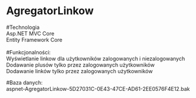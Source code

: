 # AgregatorLinkow
#Technologia<br/>
Asp.NET MVC Core <br/>
Entity Framework Core<br/>
<br/>
#Funkcjonalności:<br/>
Wyświetlanie linkow dla użytkowników zalogowanych i niezalogowanych<br/>
Dodawanie plusów tylko przez zalogowanych użytkowników<br/>
Dodawanie linków tylko przez zalogowanych użytkowników<br/>

#Baza danych:<br/>
aspnet-AgregatorLinkow-5D27031C-0E43-47CE-AD61-2EE0576F4E12.bak

